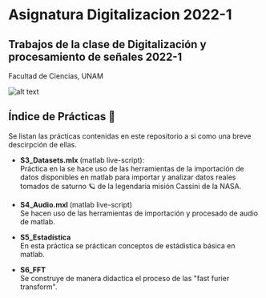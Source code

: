 # Asignatura  Digitalizacion 2022-1

## Trabajos de la clase de Digitalización y procesamiento de señales 2022-1
Facultad de Ciencias, UNAM

![alt text](https://raw.githubusercontent.com/FelosRG/digitalizacion2022-1/main/Figuras/portada.png)

## Índice de Prácticas :rocket:

Se listan las prácticas contenidas en este repositorio a si como una breve descirpción de ellas.

* <b>S3_Datasets.mlx </b> (matlab live-script): <br>
Práctica en la se hace uso de las herramientas de la importación de datos disponibles en matlab para importar y analizar datos reales tomados de saturno :ringed_planet: de la legendaria misión Cassini de la NASA. 
  

* <b> S4_Audio.mxl </b> (matlab live-script) <br>
  Se hacen uso de las herramientas de importación y procesado de audio de matlab.

* <b> S5_Estadística </b> <br>
  En esta práctica se práctican conceptos de estádistica básica en matlab.

* <b> S6_FFT </b> <br>
Se construye de manera didactica el proceso de las "fast furier transform".